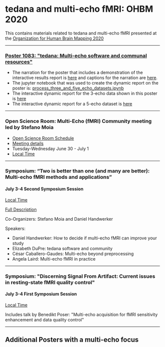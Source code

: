 # tedana and multi-echo fMRI: OHBM 2020

This contains materials related to tedana and multi-echo fMRI presented at the [Organization for Human Brain Mapping 2020](https://www.humanbrainmapping.org/i4a/pages/index.cfm?pageid=3958)

-----

### [Poster 1083: "tedana: Multi-echo software and communal resources"](./docs/OHBM2020_1083_tedana_poster_with_links.pdf)
* The narration for the poster that includes a demonstration of the interactive results report is [here](./docs/OHBM2020_1083_tedana_poster_narration.mp4) and captions for the narration are [here](./docs/OHBM2020_1083_tedana_poster_narration.srt).
* The jupyter notebook that was used to create the dynamic report on the poster is: [process_three_and_five_echo_datasets.ipynb](./process_three_and_five_echo_datasets.ipynb)
* The interactive dynamic report for the 3-echo data shown in this poster is [here](https://me-ica.github.io/tedana-ohbm-2020/three-echo-report/tedana_report.html)
* The interactive dynamic report for a 5-echo dataset  is [here](https://me-ica.github.io/tedana-ohbm-2020/five-echo-report/tedana_report.html)

-----

### Open Science Room: Multi-Echo (fMRI) Community meeting led by Stefano Moia
* [Open Science Room Schedule](https://ohbm.github.io/osr2020/schedule/emea)
* [Meeting details](https://github.com/ohbm/osr2020/issues/51)
* Tuesday-Wednesday June 30 - July 1
* [Local Time](https://arewemeetingyet.com/New%20York/2020-06-30/15:00/Multi-echo%20(fMRI)%20community%20meeting)

-----

### Symposium: “Two is better than one (and many are better): Multi-echo fMRI methods and applications”
#### July 3-4 Second Symposium Session
[Local Time](https://arewemeetingyet.com/New%20York/2020-07-03/24:00/Two%20is%20better%20than%20one%20(and%20many%20are%20better):%20Multi-echo%20fMRI%20methods%20and%20applications)

[Full Description](https://www.humanbrainmapping.org/files/2020/OHBM_Two.pdf)

Co-Organizers: Stefano Moia and Daniel Handwerker

Speakers:
* Daniel Handwerker: How to decide if multi-echo fMRI can improve your study
* Elizabeth DuPre: tedana software and community
* César Caballero-Gaudes: Multi-echo beyond preprocessing
* Angela Laird: Multi-echo fMRI in practice

-----

### Symposium: "Discerning Signal From Artifact: Current issues in resting-state fMRI quality control"
#### July 3-4 First Symposium Session
[Local Time](https://arewemeetingyet.com/New%20York/2020-07-03/23:00/Multi-echo%20acquisition%20for%20fMRI%20sensitivity%20enhancement%20and%20data%20quality%20control)

Includes talk by Benedikt Poser: "Multi-echo acquisition for fMRI sensitivity enhancement and data quality control"

-----

## Additional Posters with a multi-echo focus

